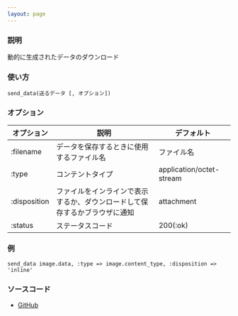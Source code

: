```yaml
---
layout: page
---
```

### 説明
動的に生成されたデータのダウンロード

### 使い方
    send_data(送るデータ [, オプション])

### オプション

オプション        | 説明                                    | デフォルト
------------ | ------------------------------------- | ------------------------
:filename   |  データを保存するときに使用するファイル名                  | ファイル名
:type        | コンテントタイプ                              | application/octet-stream
:disposition | ファイルをインラインで表示するか、ダウンロードして保存するかブラウザに通知 | attachment
:status      | ステータスコード                              | 200(:ok)

### 例
    send_data image.data, :type => image.content_type, :disposition => 'inline'

### ソースコード
* [GitHub](https://github.com/rails/rails/blob/e220a34e396f026bbee8c7492aaa0ca515995a05/actionpack/lib/action_controller/metal/data_streaming.rb#L127)